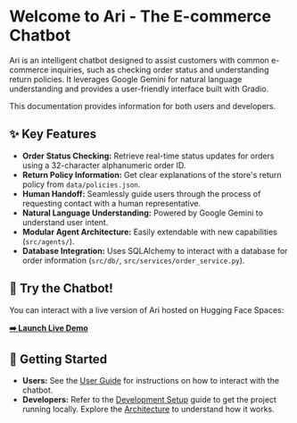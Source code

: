 # Welcome to Ari - The E-commerce Chatbot

Ari is an intelligent chatbot designed to assist customers with common e-commerce inquiries, such as checking order status and understanding return policies. It leverages Google Gemini for natural language understanding and provides a user-friendly interface built with Gradio.

This documentation provides information for both users and developers.

## ✨ Key Features

*   **Order Status Checking:** Retrieve real-time status updates for orders using a 32-character alphanumeric order ID.
*   **Return Policy Information:** Get clear explanations of the store's return policy from `data/policies.json`.
*   **Human Handoff:** Seamlessly guide users through the process of requesting contact with a human representative.
*   **Natural Language Understanding:** Powered by Google Gemini to understand user intent.
*   **Modular Agent Architecture:** Easily extendable with new capabilities (`src/agents/`).
*   **Database Integration:** Uses SQLAlchemy to interact with a database for order information (`src/db/`, `src/services/order_service.py`).

## 🚀 Try the Chatbot!

You can interact with a live version of Ari hosted on Hugging Face Spaces:

**[➡️ Launch Live Demo](https://huggingface.co/spaces/MoeTensors/E-commerce_chatbot)**

## 📖 Getting Started

*   **Users:** See the [User Guide](usage.md) for instructions on how to interact with the chatbot.
*   **Developers:** Refer to the [Development Setup](development/setup.md) guide to get the project running locally. Explore the [Architecture](development/architecture.md) to understand how it works.